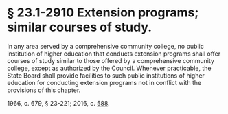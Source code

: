# § 23.1-2910 Extension programs; similar courses of study.

<p>In any area served by a comprehensive community college, no public institution of higher education that conducts extension programs shall offer courses of study similar to those offered by a comprehensive community college, except as authorized by the Council. Whenever practicable, the State Board shall provide facilities to such public institutions of higher education for conducting extension programs not in conflict with the provisions of this chapter.</p><p>1966, c. 679, § 23-221; 2016, c. <a href='http://lis.virginia.gov/cgi-bin/legp604.exe?161+ful+CHAP0588'>588</a>.</p>